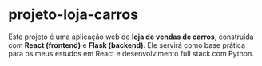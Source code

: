 # projeto-loja-carros
Este projeto é uma aplicação web de **loja de vendas de carros**, construída com **React (frontend)** e **Flask (backend)**. Ele servirá como base prática para os meus estudos em React e desenvolvimento full stack com Python.
